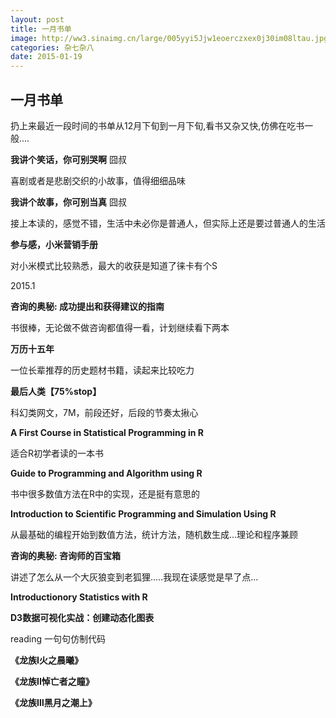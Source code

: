 ```yaml
---
layout: post
title: 一月书单
image: http://ww3.sinaimg.cn/large/005yyi5Jjw1eoerczxex0j30im08ltau.jpg
categories: 杂七杂八
date: 2015-01-19
---
```



## 一月书单

扔上来最近一段时间的书单从12月下旬到一月下旬,看书又杂又快,仿佛在吃书一般....


**我讲个笑话，你可别哭啊** 囧叔

喜剧或者是悲剧交织的小故事，值得细细品味

**我讲个故事，你可别当真** 囧叔

接上本读的，感觉不错，生活中未必你是普通人，但实际上还是要过普通人的生活

**参与感，小米营销手册**

对小米模式比较熟悉，最大的收获是知道了徕卡有个S


2015.1


**咨询的奥秘: 成功提出和获得建议的指南**

书很棒，无论做不做咨询都值得一看，计划继续看下两本

**万历十五年**

一位长辈推荐的历史题材书籍，读起来比较吃力


**最后人类【75%stop】**

科幻类网文，7M，前段还好，后段的节奏太揪心

**A First Course in Statistical Programming in R**

适合R初学者读的一本书

**Guide to Programming and Algorithm using R**

书中很多数值方法在R中的实现，还是挺有意思的

**Introduction to Scientific Programming and Simulation Using R**

从最基础的编程开始到数值方法，统计方法，随机数生成...理论和程序兼顾

**咨询的奥秘: 咨询师的百宝箱**

讲述了怎么从一个大灰狼变到老狐狸.....我现在读感觉是早了点...


**Introductionory Statistics with R**

**D3数据可视化实战：创建动态化图表**

reading  一句句仿制代码

**《龙族I火之晨曦》**

**《龙族II悼亡者之瞳》**

**《龙族Ⅲ黑月之潮上》**
